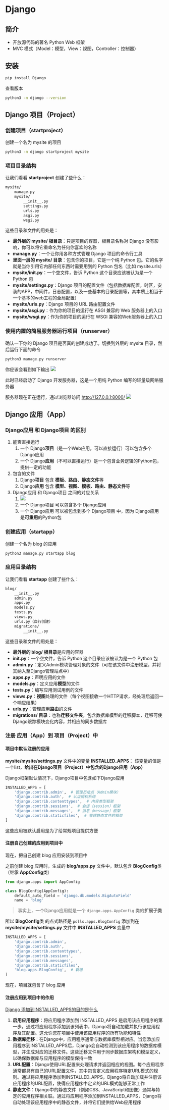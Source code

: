 # Django

## 简介

- 开放源代码的著名 Python Web 框架
- MVC 模式（Model：模型，View：视图，Controller：控制器）

## 安装

```sh
pip install Django
```

查看版本
```sh
python3 -m django --version
```

## Django 项目（Project）

### 创建项目（startproject）

创建一个名为 mysite 的项目
```sh
python3 -m django startproject mysite
```

### 项目目录结构

让我们看看 **startproject** 创建了些什么：
```sh
mysite/
    manage.py
    mysite/
        __init__.py
        settings.py
        urls.py
        asgi.py
        wsgi.py
```

这些目录和文件的用处是：
- **最外层的 mysite/ 根目录**：只是项目的容器，根目录名称对 Django 没有影响，你可以将它重命名为任何你喜欢的名称
- **manage.py**：一个让你用各种方式管理 Django 项目的命令行工具
- **里面一层的 mysite/ 目录**：包含你的项目，它是一个纯 Python 包。它的名字就是当你引用它内部任何东西时需要用到的 Python 包名（比如 mysite.urls）
- **mysite/__init__.py**：一个空文件，告诉 Python 这个目录应该被认为是一个 Python 包
- **mysite/settings.py**：Django 项目的配置文件（包括数据库配置，时区，安装的APP，中间件，日志配置，以及一些基本的目录配置等，其本质上相当于一个基本的web工程的全局配置）
- **mysite/urls.py**：Django 项目的 URL 路由配置文件
- **mysite/asgi.py**：作为你的项目的运行在 ASGI 兼容的 Web 服务器上的入口
- **mysite/wsgi.py**：作为你的项目的运行在 WSGI 兼容的Web服务器上的入口

### 使用内置的简易服务器运行项目（runserver）

确认一下你的 Django 项目是否真的创建成功了。切换到外层的 mysite 目录，然后运行下面的命令
```sh
python3 manage.py runserver
```
你应该会看到如下输出
![](resources/2024-01-08-19-28-05.png)

此时已经启动了 Django 开发服务器，这是一个用纯 Python 编写的轻量级网络服务器

服务器现在正在运行，通过浏览器访问 http://127.0.0.1:8000/ 
![](resources/2024-01-08-19-30-10.png)

## Django 应用（App）

### Django应用 和 Django项目 的区别

1. 能否直接运行
   1. 一个 Django**项目**（是一个Web应用，可以直接运行）可以包含多个 Django应用
   2. 一个 Django**应用**（不可以直接运行）是一个包含业务逻辑的Python包，提供一定的功能
2. 包含的文件
   1. Django**项目** 包含 **模板、路由、静态文件**等
   2. Django**应用** 包含 **模型、视图、模板、路由、静态文件**等
3. Django应用 和 Django项目 之间的对应关系
   1. ![](resources/2024-01-08-19-46-56.png)
   2. 一个 Django项目 可以包含多个 Django应用
   3. 一个 Django应用 可以被包含到多个 Django项目 中，因为 Django应用 是**可重用**的Python包

### 创建应用（startapp）

创建一个名为 blog 的应用
```sh
python3 manage.py startapp blog
```

### 应用目录结构

让我们看看 **startapp** 创建了些什么：
```sh
blog/
    __init__.py
    admin.py
    apps.py
    models.py
    tests.py
    views.py
    urls.py（自行创建）
    migrations/
        __init__.py
```

这些目录和文件的用处是：
- **最外层的 blog/ 根目录**是应用的容器
- **__init__.py**：一个空文件，告诉 Python 这个目录应该被认为是一个 Python 包
- **admin.py**：定义Admin模块管理对象的文件（可在该文件中注册模型，并将其纳入至Django管理站点中）
- **apps.py**：声明应用的文件
- **models.py**：定义应用**模型**的文件
- **tests.py**：编写应用测试用例的文件
- **views.py**：**视图**处理的文件（每个视图接收一个HTTP请求，经处理后返回一个响应结果）
- **urls.py**：管理应用**路由**的文件
- **migrations/ 目录**：也称**迁移文件夹**，包含数据库模型的迁移脚本，迁移可使Django跟踪模块变化内容，并相应的同步数据库

### 注册 应用（App）到 项目（Project）中

#### 项目中默认注册的应用

**mysite/mysite/settings.py** 文件中的变量 **INSTALLED_APPS**：
该变量的值是一个list，**给出在Django项目（Project）中包含的Django应用（App）**

Django框架默认情况下，Django项目中包含如下Django应用
```py
INSTALLED_APPS = [
    'django.contrib.admin',  # 管理员站点（Admin模块）
    'django.contrib.auth',  # 认证授权系统
    'django.contrib.contenttypes',  # 内容类型框架
    'django.contrib.sessions',  # 会话（session）框架
    'django.contrib.messages',  # 消息（message）框架
    'django.contrib.staticfiles',  # 管理静态文件的框架
]
```
这些应用被默认启用是为了给常规项目提供方便

#### 注册自己创建的应用到项目中

现在，把自己创建 blog 应用安装到项目中

之前创建 blog 应用时，生成的 **blog/apps.py** 文件中，默认包含 **BlogConfig**类（继承 **AppConfig**类）
```py
from django.apps import AppConfig

class BlogConfig(AppConfig):
    default_auto_field = 'django.db.models.BigAutoField'
    name = 'blog'
```
> 事实上，一个Django应用就是一个 `django.apps.AppConfig` 类的**扩展子类**

所以 **BlogConfig**类 的点式路径是 `polls.apps.BlogConfig`
添加到在 **mysite/mysite/settings.py** 文件中 **INSTALLED_APPS** 变量中
```py
INSTALLED_APPS = [
    'django.contrib.admin',
    'django.contrib.auth',
    'django.contrib.contenttypes',
    'django.contrib.sessions',
    'django.contrib.messages',
    'django.contrib.staticfiles',
    'blog.apps.BlogConfig',  # 新增
]
```

现在，项目就包含了 blog 应用

#### 注册应用到项目中的作用

[Django 添加到INSTALLED_APPS的目的是什么](https://geek-docs.com/django/django-questions/81_django_what_is_the_purpose_of_adding_to_installed_apps_in_django.html)

1. **启用应用程序**：将应用程序添加到 INSTALLED_APPS 是启用该应用程序的第一步。通过将应用程序添加到该列表中，Django将自动加载并执行该应用程序及其配置。这允许您在项目中使用该应用程序的所有功能和特性
2. **数据库迁移**：在Django中，应用程序通常与数据库模型相对应。当您添加应用程序到INSTALLED_APPS后，Django会自动检测到该应用程序的数据库模型，并生成对应的迁移文件。这些迁移文件用于同步数据库架构和模型定义，以确保数据库与应用程序的模型保持一致
3. **URL配置**：Django使用URL配置来处理请求并返回相应的视图。每个应用程序通常都具有自己的URL配置文件，其中包含定义应用程序特定URL模式的规则。通过将应用程序添加到INSTALLED_APPS，Django将自动加载并注册该应用程序的URL配置，使得应用程序中定义的URL模式能够正常工作
4. **静态文件**：Django中的静态文件（例如CSS、JavaScript和图像）通常与特定的应用程序相关联。通过将应用程序添加到INSTALLED_APPS，Django将自动处理该应用程序中的静态文件，并将它们提供给Web应用程序
